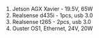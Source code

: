 1. Jetson AGX Xavier - 19.5V, 65W
2. Realsense d435i - 1pcs, usb 3.0
3. Realsense t265 - 2pcs, usb 3.0
4. Ouster OS1, Ethernet, 24V, 20W